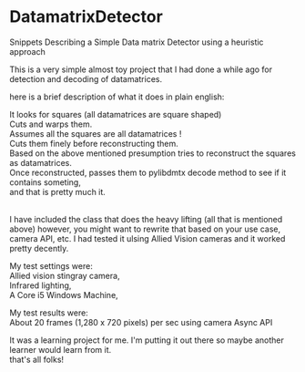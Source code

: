 # DatamatrixDetector
Snippets Describing a Simple Data matrix Detector using a heuristic approach

This is a very simple almost toy project that I had done a while ago for detection and decoding of
datamatrices.

here is a brief description of what it does in plain english:

It looks for squares (all datamatrices are square shaped)</br>
Cuts and warps them.</br>
Assumes all the squares are all datamatrices !</br>
Cuts them finely before reconstructing them.</br>
Based on the above mentioned presumption tries to reconstruct the squares as datamatrices.</br>
Once reconstructed, passes them to pylibdmtx decode method to see if it contains someting,</br>
and that is pretty much it. </br></br>

I have included the class that does the heavy lifting (all that is mentioned above) however, you might want to rewrite that based
on your use case, camera API, etc. I had tested it ulsing Allied Vision cameras and it worked pretty decently.

My test settings were:</br>
Allied vision stingray camera,</br>
Infrared lighting,</br>
A Core i5 Windows Machine,</br>

My test results were:</br>
About 20 frames (1,280 x 720 pixels) per sec using camera Async API</br>

It was a learning project for me. I'm putting it out there so maybe another learner would learn from it.</br>
that's all folks!




